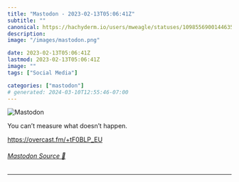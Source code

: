 ```yaml
---
title: "Mastodon - 2023-02-13T05:06:41Z"
subtitle: ""
canonical: https://hachyderm.io/users/mweagle/statuses/109855690014463573
description:
image: "/images/mastodon.png"

date: 2023-02-13T05:06:41Z
lastmod: 2023-02-13T05:06:41Z
image: ""
tags: ["Social Media"]

categories: ["mastodon"]
# generated: 2024-03-10T12:55:46-07:00
---
```

![Mastodon](/images/mastodon.png)

<p>You can’t measure what doesn’t happen. </p><p><a href="https://overcast.fm/+tF0BLP_EU" target="_blank" rel="nofollow noopener noreferrer" translate="no"><span class="invisible">https://</span><span class="">overcast.fm/+tF0BLP_EU</span><span class="invisible"></span></a></p>


###### [Mastodon Source 🐘](https://hachyderm.io/@mweagle/109855690014463573)

___

